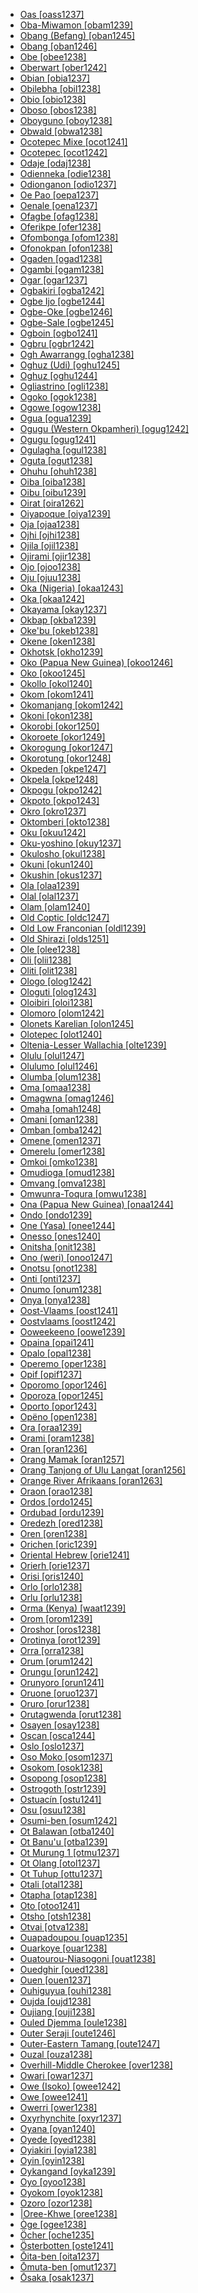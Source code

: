 - [Oas [oass1237]](tree/aust1307/nucl1752/mala1545/grea1284/cent2246/biko1240/inla1266/alba1269/oass1237/oass1237.ini)
- [Oba-Miwamon [obam1239]](tree/anim1240/mari1437/yaqa1245/yaqa1246/obam1239/obam1239.ini)
- [Obang (Befang) [oban1245]](tree/atla1278/volt1241/benu1247/bant1294/sout3152/wide1239/befa1241/oban1245/oban1245.ini)
- [Obang [oban1246]](tree/atla1278/volt1241/benu1247/bant1294/sout3152/ekoi1237/ekoi1236/ejag1240/ejag1241/ejag1239/east2411/oban1246/oban1246.ini)
- [Obe [obee1238]](tree/atla1278/volt1241/benu1247/bant1294/sout3152/bend1256/putu1241/obee1238/obee1238.ini)
- [Oberwart [ober1242]](tree/ural1272/hung1274/ober1242/ober1242.ini)
- [Obian [obia1237]](tree/aust1307/nucl1752/mala1545/grea1283/sama1302/sulu1242/inne1244/sout2918/obia1237/obia1237.ini)
- [Obilebha [obil1238]](tree/cent2225/moru1252/cent2043/logo1259/obil1238/obil1238.ini)
- [Obio [obio1238]](tree/atla1278/volt1241/benu1247/igbo1258/igbo1259/ikwe1242/obio1238/obio1238.ini)
- [Oboso [obos1238]](tree/atla1278/volt1241/benu1247/bant1294/sout3152/bend1256/putu1241/obos1238/obos1238.ini)
- [Oboyguno [oboy1238]](tree/afro1255/chad1250/east2632/east2633/east2709/dang1275/dang1276/bidi1241/oboy1238/oboy1238.ini)
- [Obwald [obwa1238]](tree/indo1319/germ1287/nort3152/west2793/high1286/midd1349/mode1258/uppe1397/alem1243/swis1247/obwa1238/obwa1238.ini)
- [Ocotepec Mixe [ocot1241]](tree/mixe1284/mixe1286/oaxa1241/lowl1268/lowl1269/midl1241/juqu1238/ocot1241/ocot1241.ini)
- [Ocotepec [ocot1242]](tree/mixe1284/zoqu1261/chia1261/copa1236/ocot1242/ocot1242.ini)
- [Odaje [odaj1238]](tree/atla1278/volt1241/benu1247/bant1294/sout3152/ekoi1237/mbee1249/odaj1238/odaj1238.ini)
- [Odienneka [odie1238]](tree/mand1469/west2780/mand1431/cent2047/mand1432/mand1433/mand1434/mand1435/east2425/mani1303/woje1238/odie1238/odie1238.ini)
- [Odionganon [odio1237]](tree/aust1307/nucl1752/mala1545/grea1284/cent2246/bisa1268/bant1288/odio1237/odio1237.ini)
- [Oe Pao [oepa1237]](tree/aust1307/nucl1752/mala1545/cent2237/cent2245/timo1259/west2545/roti1239/nucl1753/ring1244/oepa1237/oepa1237.ini)
- [Oenale [oena1237]](tree/aust1307/nucl1752/mala1545/cent2237/cent2245/timo1259/west2545/roti1239/dela1251/oena1237/oena1237.ini)
- [Ofagbe [ofag1238]](tree/atla1278/volt1241/benu1247/akpe1249/edoi1239/sout2805/isok1239/ofag1238/ofag1238.ini)
- [Oferikpe [ofer1238]](tree/atla1278/volt1241/benu1247/delt1251/uppe1418/cent2027/east2400/mbem1251/cros1244/ofer1238/ofer1238.ini)
- [Ofombonga [ofom1238]](tree/atla1278/volt1241/benu1247/delt1251/uppe1418/cent2027/east2400/mbem1251/cros1244/ofom1238/ofom1238.ini)
- [Ofonokpan [ofon1238]](tree/atla1278/volt1241/benu1247/delt1251/uppe1418/cent2027/east2400/mbem1251/cros1244/ofon1238/ofon1238.ini)
- [Ogaden [ogad1238]](tree/afro1255/cush1243/east2699/lowl1267/sout3055/main1283/omot1245/east2653/soma1255/ogad1238/ogad1238.ini)
- [Ogambi [ogam1238]](tree/cent2225/moru1252/cent2043/logo1259/ogam1238/ogam1238.ini)
- [Ogar [ogar1237]](tree/aust1307/nucl1752/mala1545/cent2237/cent2245/keit1238/yamd1241/onin1244/onin1245/ogar1237/ogar1237.ini)
- [Ogbakiri [ogba1242]](tree/atla1278/volt1241/benu1247/igbo1258/igbo1259/ikwe1242/ogba1242/ogba1242.ini)
- [Ogbe Ijo [ogbe1244]](tree/ijoi1239/ijoo1239/west2446/izon1238/ogbe1244/ogbe1244.ini)
- [Ogbe-Oke [ogbe1246]](tree/atla1278/volt1241/benu1247/akpe1249/edoi1239/nort3183/sout3171/okpa1238/west2472/ogbe1246/ogbe1246.ini)
- [Ogbe-Sale [ogbe1245]](tree/atla1278/volt1241/benu1247/akpe1249/edoi1239/nort3183/sout3171/okpa1238/west2472/ogbe1245/ogbe1245.ini)
- [Ogboin [ogbo1241]](tree/ijoi1239/ijoo1239/west2446/izon1238/ogbo1241/ogbo1241.ini)
- [Ogbru [ogbr1242]](tree/atla1278/volt1241/kwav1236/nyoa1234/agne1238/abid1235/ogbr1242/ogbr1242.ini)
- [Ogh Awarrangg [ogha1238]](tree/pama1250/pama1251/sout3141/uppe1456/kunj1248/kunj1245/ogha1238/ogha1238.ini)
- [Oghuz (Udi) [oghu1245]](tree/nakh1245/dagh1238/lezg1248/udia1235/udii1243/oghu1245/oghu1245.ini)
- [Oghuz [oghu1244]](tree/turk1311/comm1245/oghu1246/oghu1243/uzbe1247/nort2690/oghu1244/oghu1244.ini)
- [Ogliastrino [ogli1238]](tree/indo1319/ital1284/lati1262/lati1263/impe1234/roma1334/sout3158/sard1256/sard1257/camp1261/ogli1238/ogli1238.ini)
- [Ogoko [ogok1238]](tree/cent2225/moru1252/sout2827/sout2828/ogok1238/ogok1238.ini)
- [Ogowe [ogow1238]](tree/atla1278/volt1241/benu1247/bant1294/sout3152/narr1281/bant1295/yaun1239/fang1246/ogow1238/ogow1238.ini)
- [Ogua [ogua1239]](tree/atla1278/volt1241/benu1247/akpe1249/edoi1239/delt1252/dege1249/enge1239/ogua1239/ogua1239.ini)
- [Ogugu (Western Okpamheri) [ogug1242]](tree/atla1278/volt1241/benu1247/akpe1249/edoi1239/nort3183/sout3171/okpa1238/west2472/ogug1242/ogug1242.ini)
- [Ogugu [ogug1241]](tree/atla1278/volt1241/benu1247/defo1239/yoru1244/igal1242/ogug1241/ogug1241.ini)
- [Ogulagha [ogul1238]](tree/ijoi1239/ijoo1239/west2446/izon1238/ogul1238/ogul1238.ini)
- [Oguta [ogut1238]](tree/atla1278/volt1241/benu1247/igbo1258/igbo1259/nucl1417/ogut1238/ogut1238.ini)
- [Ohuhu [ohuh1238]](tree/atla1278/volt1241/benu1247/igbo1258/igbo1259/nucl1417/ohuh1238/ohuh1238.ini)
- [Oiba [oiba1238]](tree/east2433/kubo1241/goba1246/oiba1238/oiba1238.ini)
- [Oibu [oibu1239]](tree/manu1261/mari1438/oibu1239/oibu1239.ini)
- [Oirat [oira1262]](tree/mong1329/oira1260/oira1264/oira1261/kalm1243/oira1262/oira1262.ini)
- [Oiyapoque [oiya1239]](tree/tupi1275/mawe1252/awet1245/tupi1276/tupi1281/waya1271/waya1270/oiya1239/oiya1239.ini)
- [Oja [ojaa1238]](tree/atla1278/volt1241/benu1247/akpe1249/edoi1239/nort3183/sout3171/okpa1238/okul1238/ojaa1238/ojaa1238.ini)
- [Ojhi [ojhi1238]](tree/indo1319/indo1320/indo1321/indo1322/subc1234/east2726/bagh1251/ojhi1238/ojhi1238.ini)
- [Ojila [ojil1238]](tree/cent2225/moru1252/cent2043/avok1242/ojil1238/ojil1238.ini)
- [Ojirami [ojir1238]](tree/atla1278/volt1241/benu1247/akpe1249/edoi1239/nort3183/sout3171/okpa1238/okul1238/ojir1238/ojir1238.ini)
- [Ojo [ojoo1238]](tree/atla1278/volt1241/benu1247/defo1239/arig1246/ojoo1238/ojoo1238.ini)
- [Oju [ojuu1238]](tree/atla1278/volt1241/benu1247/idom1262/etul1244/iged1239/ojuu1238/ojuu1238.ini)
- [Oka (Nigeria) [okaa1243]](tree/atla1278/volt1241/benu1247/igbo1258/igbo1259/nucl1417/okaa1243/okaa1243.ini)
- [Oka [okaa1242]](tree/mong1329/oira1260/oira1264/khal1273/buri1258/russ1264/okaa1242/okaa1242.ini)
- [Okayama [okay1237]](tree/japo1237/japa1256/japa1258/nucl1643/west2607/chug1253/okay1237/okay1237.ini)
- [Okbap [okba1239]](tree/nucl1709/mekk1240/east2504/kete1254/okba1239/okba1239.ini)
- [Oke'bu [okeb1238]](tree/cent2225/memb1239/ndoo1242/okeb1238/okeb1238.ini)
- [Okene [oken1238]](tree/atla1278/volt1241/benu1247/nupo1239/ebir1243/oken1238/oken1238.ini)
- [Okhotsk [okho1239]](tree/tung1282/nort3147/even1260/okho1239/okho1239.ini)
- [Oko (Papua New Guinea) [okoo1246]](tree/koia1260/bara1376/esee1247/okoo1246/okoo1246.ini)
- [Oko [okoo1245]](tree/atla1278/volt1241/benu1247/okoe1238/okoo1245/okoo1245.ini)
- [Okollo [okol1240]](tree/cent2225/moru1252/sout2827/sout2828/okol1240/okol1240.ini)
- [Okom [okom1241]](tree/atla1278/volt1241/benu1247/delt1251/uppe1418/cent2027/east2400/mbem1251/cros1244/okom1241/okom1241.ini)
- [Okomanjang [okom1242]](tree/atla1278/volt1241/benu1247/bant1294/sout3152/wide1239/befa1241/okom1242/okom1242.ini)
- [Okoni [okon1238]](tree/atla1278/volt1241/nort3149/gura1261/cent2243/nort2777/bwam1248/otiv1239/nucl1743/otiv1240/waam1245/taya1258/nate1242/okon1238/okon1238.ini)
- [Okorobi [okor1250]](tree/atla1278/volt1241/benu1247/bant1294/sout3152/wide1239/narr1282/momo1242/ngwo1241/okor1250/okor1250.ini)
- [Okoroete [okor1249]](tree/atla1278/volt1241/benu1247/delt1251/obol1242/obol1244/obol1243/okor1249/okor1249.ini)
- [Okorogung [okor1247]](tree/atla1278/volt1241/benu1247/bant1294/sout3152/bend1256/putu1241/okor1247/okor1247.ini)
- [Okorotung [okor1248]](tree/atla1278/volt1241/benu1247/bant1294/sout3152/bend1256/putu1241/okor1248/okor1248.ini)
- [Okpeden [okpe1247]](tree/atla1278/volt1241/benu1247/delt1251/cent2028/abua1243/abua1244/okpe1247/okpe1247.ini)
- [Okpela [okpe1248]](tree/atla1278/volt1241/benu1247/akpe1249/edoi1239/nort3182/unun9932/uncl1474/ivbi1241/okpe1248/okpe1248.ini)
- [Okpogu [okpo1242]](tree/atla1278/volt1241/benu1247/idom1262/etul1244/etul1246/nucl1732/idom1241/okpo1242/okpo1242.ini)
- [Okpoto [okpo1243]](tree/atla1278/volt1241/benu1247/delt1251/uppe1418/cent2027/nort2790/kori1259/orin1239/okpo1243/okpo1243.ini)
- [Okro [okro1237]](tree/aust1307/nucl1752/mala1545/cent2237/east2712/ocea1241/admi1239/east2459/manu1262/east2460/koro1314/nali1245/okro1237/okro1237.ini)
- [Oktomberi [okto1238]](tree/nakh1245/dagh1238/lezg1248/udia1235/udii1243/okto1238/okto1238.ini)
- [Oku [okuu1242]](tree/atla1278/volt1241/benu1247/bant1294/sout3152/bend1256/boky1238/okuu1242/okuu1242.ini)
- [Oku-yoshino [okuy1237]](tree/japo1237/japa1256/japa1258/nucl1643/west2607/kink1238/okuy1237/okuy1237.ini)
- [Okulosho [okul1238]](tree/atla1278/volt1241/benu1247/akpe1249/edoi1239/nort3183/sout3171/okpa1238/okul1238/okul1238.ini)
- [Okuni [okun1240]](tree/atla1278/volt1241/benu1247/delt1251/uppe1418/cent2027/east2400/olul1245/okun1240/okun1240.ini)
- [Okushin [okus1237]](tree/japo1237/japa1256/japa1258/nucl1643/east2526/toka1245/naga1407/naga1408/okus1237/okus1237.ini)
- [Ola [olaa1239]](tree/tung1282/nort3147/even1260/olaa1239/olaa1239.ini)
- [Olal [olal1237]](tree/aust1307/nucl1752/mala1545/cent2237/east2712/ocea1241/nort3195/cent2269/ambr1240/nort2839/olal1237/olal1237.ini)
- [Olam [olam1240]](tree/surm1244/sout2836/sout2838/didi1256/murl1244/olam1240/olam1240.ini)
- [Old Coptic [oldc1247]](tree/afro1255/egyp1245/copt1239/oldc1247/oldc1247.ini)
- [Old Low Franconian [oldl1239]](tree/indo1319/germ1287/nort3152/west2793/fran1268/high1287/fran1264/oldl1239/oldl1239.ini)
- [Old Shirazi [olds1251]](tree/indo1319/indo1320/iran1269/west2794/sout3157/fars1254/fars1255/west2369/olds1251/olds1251.ini)
- [Ole [olee1238]](tree/atla1278/volt1241/benu1247/akpe1249/edoi1239/sout2805/isok1239/olee1238/olee1238.ini)
- [Oli [olii1238]](tree/atla1278/volt1241/benu1247/bant1294/sout3152/narr1281/bant1295/sawa1251/dual1244/dual1245/dual1243/olii1238/olii1238.ini)
- [Oliti [olit1238]](tree/atla1278/volt1241/benu1247/bant1294/sout3152/tivo1239/cent2261/cent2267/icev1238/olit1238/olit1238.ini)
- [Ologo [olog1242]](tree/bosa1245/bosa1246/kalu1249/kalu1248/olog1242/olog1242.ini)
- [Ologuti [olog1243]](tree/nucl1709/kain1273/goro1272/nucl1760/nucl1756/kama1374/yaga1260/olog1243/olog1243.ini)
- [Oloibiri [oloi1238]](tree/atla1278/volt1241/benu1247/delt1251/cent2028/kugb1242/ogbi1239/oloi1238/oloi1238.ini)
- [Olomoro [olom1242]](tree/atla1278/volt1241/benu1247/akpe1249/edoi1239/sout2805/isok1239/olom1242/olom1242.ini)
- [Olonets Karelian [olon1245]](tree/ural1272/finn1317/kare1349/kare1335/olon1245/olon1245.ini)
- [Olotepec [olot1240]](tree/mixe1284/mixe1286/oaxa1241/lowl1268/lowl1269/midl1241/nort2939/olot1240/olot1240.ini)
- [Oltenia-Lesser Wallachia [olte1239]](tree/indo1319/ital1284/lati1262/lati1263/impe1234/roma1334/east2714/macr1262/roma1327/olte1239/olte1239.ini)
- [Olulu [olul1247]](tree/atla1278/volt1241/benu1247/bant1294/sout3152/tivo1239/cent2261/cent2268/ipul1238/olul1247/olul1247.ini)
- [Olulumo [olul1246]](tree/atla1278/volt1241/benu1247/delt1251/uppe1418/cent2027/east2400/olul1245/olul1246/olul1246.ini)
- [Olumba [olum1238]](tree/nucl1709/kain1273/goro1272/nucl1760/nucl1756/sian1257/olum1238/olum1238.ini)
- [Oma [omaa1238]](tree/atla1278/volt1241/benu1247/akpe1249/edoi1239/nort3183/sout3171/okpa1238/okul1238/omaa1238/omaa1238.ini)
- [Omagwna [omag1246]](tree/atla1278/volt1241/benu1247/igbo1258/igbo1259/ikwe1242/omag1246/omag1246.ini)
- [Omaha [omah1248]](tree/siou1252/core1249/miss1254/dheg1241/omah1247/omah1248/omah1248.ini)
- [Omani [oman1238]](tree/koia1260/koia1261/koit1243/gras1249/oman1238/oman1238.ini)
- [Omban [omba1242]](tree/nucl1709/mekk1240/east2504/kete1254/omba1242/omba1242.ini)
- [Omene [omen1237]](tree/aust1307/nucl1752/mala1545/cent2237/east2712/ocea1241/west2818/papu1253/peri1258/cent2070/sina1272/sina1266/omen1237/omen1237.ini)
- [Omerelu [omer1238]](tree/atla1278/volt1241/benu1247/igbo1258/igbo1259/ikwe1242/omer1238/omer1238.ini)
- [Omkoi [omko1238]](tree/sino1245/kare1337/peri1254/pwoo1239/nort2704/pwon1235/omko1238/omko1238.ini)
- [Omudioga [omud1238]](tree/atla1278/volt1241/benu1247/igbo1258/igbo1259/ikwe1242/omud1238/omud1238.ini)
- [Omvang [omva1238]](tree/atla1278/volt1241/benu1247/bant1294/sout3152/narr1281/bant1295/yaun1239/ewon1241/ewon1239/omva1238/omva1238.ini)
- [Omwunra-Toqura [omwu1238]](tree/nucl1709/kain1273/kain1274/tair1260/sout2943/omwu1238/omwu1238.ini)
- [Ona (Papua New Guinea) [onaa1244]](tree/nucl1709/kain1273/goro1272/nucl1760/nucl1756/sian1257/onaa1244/onaa1244.ini)
- [Ondo [ondo1239]](tree/atla1278/volt1241/benu1247/defo1239/yoru1244/edek1238/edea1234/east2738/sout3186/nucl1747/lucu1239/yoru1245/ondo1239/ondo1239.ini)
- [One (Yasa) [onee1244]](tree/atla1278/volt1241/benu1247/bant1294/sout3152/narr1281/bant1295/sawa1251/beng1289/yasa1241/yasa1242/onee1244/onee1244.ini)
- [Onesso [ones1240]](tree/aust1307/nucl1752/mala1545/cent2237/east2712/ocea1241/nort3195/cent2269/mala1539/east2753/aulu1238/ones1240/ones1240.ini)
- [Onitsha [onit1238]](tree/atla1278/volt1241/benu1247/igbo1258/igbo1259/nucl1417/onit1238/onit1238.ini)
- [Ono (weri) [onoo1247]](tree/goil1242/weri1254/weri1253/onoo1247/onoo1247.ini)
- [Onotsu [onot1238]](tree/japo1237/ryuk1243/nort3255/amam1245/kika1239/onot1238/onot1238.ini)
- [Onti [onti1237]](tree/drav1251/sout3133/sout3138/tulu1261/kora1289/korr1238/onti1237/onti1237.ini)
- [Onumo [onum1238]](tree/atla1278/volt1241/benu1247/akpe1249/edoi1239/nort3183/sout3171/okpa1238/west2472/onum1238/onum1238.ini)
- [Onya [onya1238]](tree/nucl1709/mekk1240/east2504/kete1254/onya1238/onya1238.ini)
- [Oost-Vlaams [oost1241]](tree/indo1319/germ1287/nort3152/west2793/fran1268/wese1235/macr1270/midd1347/mode1257/dutc1256/oost1241/oost1241.ini)
- [Oostvlaams [oost1242]](tree/indo1319/germ1287/nort3152/west2793/fran1268/wese1235/macr1270/midd1347/mode1257/vlaa1240/oost1242/oost1242.ini)
- [Ooweekeeno [oowe1239]](tree/waka1280/nort2964/kwak1268/heil1246/oowe1239/oowe1239.ini)
- [Opaina [opai1241]](tree/tuca1253/east2698/sout3144/yahu1241/opai1241/opai1241.ini)
- [Opalo [opal1238]](tree/afro1255/chad1250/bium1280/sout3145/bium1271/bata1316/baca1246/opal1238/opal1238.ini)
- [Operemo [oper1238]](tree/ijoi1239/ijoo1239/west2446/izon1238/oper1238/oper1238.ini)
- [Opif [opif1237]](tree/aust1307/nucl1752/mala1545/cent2237/east2712/sout2850/sout3229/cend1238/biak1249/biak1250/biak1248/opif1237/opif1237.ini)
- [Oporomo [opor1246]](tree/ijoi1239/ijoo1239/west2446/izon1238/opor1246/opor1246.ini)
- [Oporoza [opor1245]](tree/ijoi1239/ijoo1239/west2446/izon1238/opor1245/opor1245.ini)
- [Oporto [opor1243]](tree/sign1238/sign1237/swed1257/port1277/opor1243/opor1243.ini)
- [Opëno [open1238]](tree/nilo1247/west2493/luob1235/nort2814/anua1242/open1238/open1238.ini)
- [Ora [oraa1239]](tree/atla1278/volt1241/benu1247/akpe1249/edoi1239/nort3182/cent2259/emai1241/oraa1239/oraa1239.ini)
- [Orami [oram1238]](tree/sout2948/nasi1247/naas1242/oram1238/oram1238.ini)
- [Oran [oran1236]](tree/afro1255/semi1276/west2786/cent2236/arab1394/arab1395/nort3191/alge1239/oran1236/oran1236.ini)
- [Orang Mamak [oran1257]](tree/aust1307/nucl1752/mala1545/mala1536/nort3170/mala1538/nucl1733/mina1280/mina1268/oran1257/oran1257.ini)
- [Orang Tanjong of Ulu Langat [oran1256]](tree/aust1305/asli1243/cent1987/seno1278/sema1266/oran1256/oran1256.ini)
- [Orange River Afrikaans [oran1263]](tree/indo1319/germ1287/nort3152/west2793/fran1268/wese1235/afri1273/afri1274/oran1263/oran1263.ini)
- [Oraon [orao1238]](tree/drav1251/nort2698/kuru1300/kuru1301/kuru1302/orao1238/orao1238.ini)
- [Ordos [ordo1245]](tree/mong1329/oira1260/oira1264/khal1273/mong1331/peri1253/ordo1245/ordo1245.ini)
- [Ordubad [ordu1239]](tree/turk1311/comm1245/oghu1246/oghu1243/west2406/azer1255/nort2697/ordu1239/ordu1239.ini)
- [Oredezh [ored1238]](tree/ural1272/finn1317/ingr1248/ored1238/ored1238.ini)
- [Oren [oren1238]](tree/daga1274/maiw1251/oren1238/oren1238.ini)
- [Orichen [oric1239]](tree/tung1282/east2366/cent2235/oroc1248/oric1239/oric1239.ini)
- [Oriental Hebrew [orie1241]](tree/afro1255/semi1276/west2786/cent2236/nort3165/cana1267/hebr1246/hebr1245/orie1241/orie1241.ini)
- [Orierh [orie1237]](tree/aust1307/nucl1752/mala1545/cent2237/east2712/ocea1241/nort3195/cent2269/mala1539/peri1262/sout3197/malf1237/orie1237/orie1237.ini)
- [Orisi [oris1240]](tree/book1242/chor1275/oris1240/oris1240.ini)
- [Orlo [orlo1238]](tree/kres1240/gbay1288/orlo1238/orlo1238.ini)
- [Orlu [orlu1238]](tree/atla1278/volt1241/benu1247/igbo1258/igbo1259/nucl1417/orlu1238/orlu1238.ini)
- [Orma (Kenya) [waat1239]](tree/afro1255/cush1243/east2699/lowl1267/sout3055/main1283/nucl1701/nucl1736/cent2302/cent2303/orma1241/waat1239/waat1239.ini)
- [Orom [orom1239]](tree/nilo1247/east2418/teso1247/teso1248/teso1249/orom1239/orom1239.ini)
- [Oroshor [oros1238]](tree/indo1319/indo1320/iran1269/east2704/sout3156/shug1237/shug1253/shug1248/oros1238/oros1238.ini)
- [Orotinya [orot1239]](tree/book1242/chor1275/orot1239/orot1239.ini)
- [Orra [orra1238]](tree/tama1329/tama1330/tama1368/tama1331/orra1238/orra1238.ini)
- [Orum [orum1242]](tree/atla1278/volt1241/benu1247/delt1251/uppe1418/cent2027/nort2790/ubag1244/kohu1243/agwa1247/orum1242/orum1242.ini)
- [Orungu [orun1242]](tree/atla1278/volt1241/benu1247/bant1294/sout3152/narr1281/bant1295/b10b1234/myen1241/orun1242/orun1242.ini)
- [Orunyoro [orun1241]](tree/atla1278/volt1241/benu1247/bant1294/sout3152/narr1281/east2731/nort3203/grea1289/west2841/ruta1242/nort3228/nkor1240/nyor1247/nyor1246/orun1241/orun1241.ini)
- [Oruone [oruo1237]](tree/aust1307/nucl1752/mala1545/cent2237/east2712/ocea1241/west2818/papu1253/peri1258/cent2070/sina1272/sina1266/oruo1237/oruo1237.ini)
- [Oruro [orur1238]](tree/quec1387/quec1388/quec1389/boli1262/sout2991/orur1238/orur1238.ini)
- [Orutagwenda [orut1238]](tree/atla1278/volt1241/benu1247/bant1294/sout3152/narr1281/east2731/nort3203/grea1289/west2841/ruta1242/nort3228/nkor1240/nkor1241/nyan1307/orut1238/orut1238.ini)
- [Osayen [osay1238]](tree/atla1278/volt1241/benu1247/okoe1238/osay1238/osay1238.ini)
- [Oscan [osca1244]](tree/indo1319/ital1284/sabe1249/sabe1248/osca1244/osca1244.ini)
- [Oslo [oslo1237]](tree/sign1238/sign1237/lsfi1234/norw1261/norw1255/oslo1237/oslo1237.ini)
- [Oso Moko [osom1237]](tree/aust1307/nucl1752/mala1545/cent2237/cent2245/timo1259/east2732/kawa1289/naue1237/osom1237/osom1237.ini)
- [Osokom [osok1238]](tree/atla1278/volt1241/benu1247/bant1294/sout3152/bend1256/boky1238/osok1238/osok1238.ini)
- [Osopong [osop1238]](tree/atla1278/volt1241/benu1247/delt1251/uppe1418/cent2027/east2400/mbem1251/cros1244/osop1238/osop1238.ini)
- [Ostrogoth [ostr1239]](tree/indo1319/germ1287/goth1244/ostr1239/ostr1239.ini)
- [Ostuacín [ostu1241]](tree/mixe1284/zoqu1261/chia1261/copa1236/ostu1241/ostu1241.ini)
- [Osu [osuu1238]](tree/atla1278/volt1241/kwav1236/gada1257/adan1247/osuu1238/osuu1238.ini)
- [Osumi-ben [osum1242]](tree/japo1237/japa1256/japa1258/nucl1643/kyus1238/sats1241/osum1242/osum1242.ini)
- [Ot Balawan [otba1240]](tree/aust1307/nucl1752/mala1545/grea1283/west2561/nort2891/otda1235/otba1240/otba1240.ini)
- [Ot Banu'u [otba1239]](tree/aust1307/nucl1752/mala1545/grea1283/west2561/nort2891/otda1235/otba1239/otba1239.ini)
- [Ot Murung 1 [otmu1237]](tree/aust1307/nucl1752/mala1545/grea1283/west2561/nort2891/otda1235/otmu1237/otmu1237.ini)
- [Ot Olang [otol1237]](tree/aust1307/nucl1752/mala1545/grea1283/west2561/nort2891/otda1235/otol1237/otol1237.ini)
- [Ot Tuhup [ottu1237]](tree/aust1307/nucl1752/mala1545/grea1283/west2561/nort2891/otda1235/ottu1237/ottu1237.ini)
- [Otali [otal1238]](tree/iroq1247/cher1273/otal1238/otal1238.ini)
- [Otapha [otap1238]](tree/atla1278/volt1241/benu1247/delt1251/cent2028/abua1243/abua1244/otap1238/otap1238.ini)
- [Oto [otoo1241]](tree/siou1252/core1249/miss1254/winn1245/iowa1245/otoo1241/otoo1241.ini)
- [Otsho [otsh1238]](tree/cent2225/moru1252/cent2043/lugb1240/otsh1238/otsh1238.ini)
- [Otvai [otva1238]](tree/timo1261/alor1249/alor1250/west2787/stra1245/adan1252/kabo1247/otva1238/otva1238.ini)
- [Ouapadoupou [ouap1235]](tree/atla1278/volt1241/nort3149/gura1261/cent2243/nort2777/bwam1248/otiv1239/nucl1743/gurm1247/west2461/nucl1748/nort3234/moss1237/moss1238/moss1236/ouap1235/ouap1235.ini)
- [Ouarkoye [ouar1238]](tree/atla1278/volt1241/nort3149/gura1261/cent2243/nort2777/bwam1248/bwam1247/nucl1742/buam1238/ouar1238/ouar1238.ini)
- [Ouatourou-Niasogoni [ouat1238]](tree/atla1278/volt1241/nort3149/gura1261/samu1243/wara1292/ouat1238/ouat1238.ini)
- [Ouedghir [oued1238]](tree/afro1255/berb1260/zena1250/moza1250/ouar1239/taga1278/oued1238/oued1238.ini)
- [Ouen [ouen1237]](tree/aust1307/nucl1752/mala1545/cent2237/east2712/ocea1241/sout3173/newc1243/extr1245/nume1242/ouen1237/ouen1237.ini)
- [Ouhiguyua [ouhi1238]](tree/atla1278/nort3146/nort3148/peul1234/fula1264/fula1269/west2454/ouhi1238/ouhi1238.ini)
- [Oujda [oujd1238]](tree/afro1255/semi1276/west2786/cent2236/arab1394/arab1395/nort3191/moro1295/moro1292/oujd1238/oujd1238.ini)
- [Oujiang [ouji1238]](tree/sino1245/sini1245/cent2008/wuch1236/ouji1238/ouji1238.ini)
- [Ouled Djemma [oule1238]](tree/maba1274/maba1275/maba1276/nucl1441/maba1277/oule1238/oule1238.ini)
- [Outer Seraji [oute1246]](tree/indo1319/indo1320/indo1321/indo1310/hima1250/nucl1728/kull1236/oute1246/oute1246.ini)
- [Outer-Eastern Tamang [oute1247]](tree/sino1245/bodi1256/kaik1248/ghal1247/tama1367/nucl1729/east2347/oute1247/oute1247.ini)
- [Ouzal [ouza1238]](tree/afro1255/chad1250/bium1280/sout3145/mata1311/mafa1239/cent2189/ouza1238/ouza1238.ini)
- [Overhill-Middle Cherokee [over1238]](tree/iroq1247/cher1273/over1238/over1238.ini)
- [Owari [owar1237]](tree/japo1237/japa1256/japa1258/nucl1643/east2526/toka1245/gifu1238/owar1237/owar1237.ini)
- [Owe (Isoko) [owee1242]](tree/atla1278/volt1241/benu1247/akpe1249/edoi1239/sout2805/isok1239/owee1242/owee1242.ini)
- [Owe [owee1241]](tree/atla1278/volt1241/benu1247/defo1239/yoru1244/edek1238/edea1234/east2738/sout3186/nucl1747/lucu1239/yoru1245/owee1241/owee1241.ini)
- [Owerri [ower1238]](tree/atla1278/volt1241/benu1247/igbo1258/igbo1259/nucl1417/ower1238/ower1238.ini)
- [Oxyrhynchite [oxyr1237]](tree/afro1255/egyp1245/copt1239/midd1332/oxyr1237/oxyr1237.ini)
- [Oyana [oyan1240]](tree/nucl1709/kain1273/kain1274/gauw1235/gads1260/gads1258/oyan1240/oyan1240.ini)
- [Oyede [oyed1238]](tree/atla1278/volt1241/benu1247/akpe1249/edoi1239/sout2805/isok1239/oyed1238/oyed1238.ini)
- [Oyiakiri [oyia1238]](tree/ijoi1239/ijoo1239/west2446/izon1238/oyia1238/oyia1238.ini)
- [Oyin [oyin1238]](tree/atla1278/volt1241/benu1247/defo1239/arig1246/oyin1238/oyin1238.ini)
- [Oykangand [oyka1239]](tree/pama1250/pama1251/sout3141/uppe1456/kunj1248/kunj1245/oyka1239/oyka1239.ini)
- [Oyo [oyoo1238]](tree/atla1278/volt1241/benu1247/defo1239/yoru1244/edek1238/edea1234/east2738/sout3186/nucl1747/lucu1239/yoru1245/oyoo1238/oyoo1238.ini)
- [Oyokom [oyok1238]](tree/atla1278/volt1241/benu1247/bant1294/sout3152/bend1256/boky1238/oyok1238/oyok1238.ini)
- [Ozoro [ozor1238]](tree/atla1278/volt1241/benu1247/akpe1249/edoi1239/sout2805/isok1239/ozor1238/ozor1238.ini)
- [|Oree-Khwe [oree1238]](tree/khoe1240/khoe1241/nonk1236/ostk1235/shua1254/oree1238/oree1238.ini)
- [Òge [ogee1238]](tree/atla1278/volt1241/benu1247/defo1239/arig1246/ogee1238/ogee1238.ini)
- [Öcher [oche1235]](tree/indo1319/germ1287/nort3152/west2793/fran1268/high1287/kols1241/oche1235/oche1235.ini)
- [Österbotten [oste1241]](tree/indo1319/germ1287/nort3152/nort3160/east2302/macr1265/swed1254/oste1241/oste1241.ini)
- [Ōita-ben [oita1237]](tree/japo1237/japa1256/japa1258/nucl1643/kyus1238/honi1246/oita1237/oita1237.ini)
- [Ōmuta-ben [omut1237]](tree/japo1237/japa1256/japa1258/nucl1643/kyus1238/hich1237/chik1252/omut1237/omut1237.ini)
- [Ōsaka [osak1237]](tree/japo1237/japa1256/japa1258/nucl1643/west2607/kink1238/osak1237/osak1237.ini)
